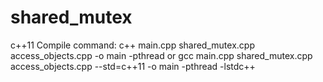 # shared_mutex

c++11
Compile command:
c++ main.cpp shared_mutex.cpp access_objects.cpp -o main -pthread
or
gcc main.cpp shared_mutex.cpp access_objects.cpp --std=c++11 -o main -pthread -lstdc++
